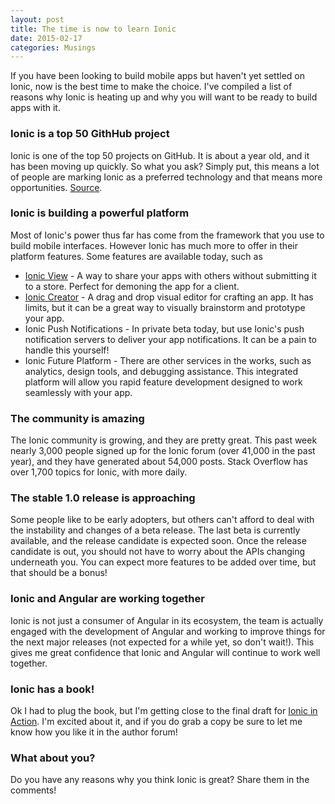 ```yaml
---
layout: post
title: The time is now to learn Ionic
date: 2015-02-17
categories: Musings
---
```

If you have been looking to build mobile apps but haven't yet settled on Ionic, now is the best time to make the choice. I've compiled a list of reasons why Ionic is heating up and why you will want to be ready to build apps with it.

<!--more-->

### Ionic is a top 50 GithHub project

Ionic is one of the top 50 projects on GitHub. It is about a year old, and it has been moving up quickly. So what you ask? Simply put, this means a lot of people are marking Ionic as a preferred technology and that means more opportunities. [Source](https://github.com/search?p=1&q=stars%3A%3E1&s=stars&type=Repositories).

### Ionic is building a powerful platform

Most of Ionic's power thus far has come from the framework that you use to build mobile interfaces. However Ionic has much more to offer in their platform features. Some features are available today, such as
* [Ionic View](https://view.ionic.io) - A way to share your apps with others without submitting it to a store. Perfect for demoning the app for a client.
* [Ionic Creator](https://creator.ionic.io) - A drag and drop visual editor for crafting an app. It has limits, but it can be a great way to visually brainstorm and prototype your app.
* Ionic Push Notifications - In private beta today, but use Ionic's push notification servers to deliver your app notifications. It can be a pain to handle this yourself!
* Ionic Future Platform - There are other services in the works, such as analytics, design tools, and debugging assistance. This integrated platform will allow you rapid feature development designed to work seamlessly with your app.

### The community is amazing

The Ionic community is growing, and they are pretty great. This past week nearly 3,000 people signed up for the Ionic forum (over 41,000 in the past year), and they have generated about 54,000 posts. Stack Overflow has over 1,700 topics for Ionic, with more daily.

### The stable 1.0 release is approaching

Some people like to be early adopters, but others can't afford to deal with the instability and changes of a beta release. The last beta is currently available, and the release candidate is expected soon. Once the release candidate is out, you should not have to worry about the APIs changing underneath you. You can expect more features to be added over time, but that should be a bonus!

### Ionic and Angular are working together

Ionic is not just a consumer of Angular in its ecosystem, the team is actually engaged with the development of Angular and working to improve things for the next major releases (not expected for a while yet, so don't wait!). This gives me great confidence that Ionic and Angular will continue to work well together.

### Ionic has a book!

Ok I had to plug the book, but I'm getting close to the final draft for [Ionic in Action](http://www.manning.com/wilken?a_aid=ionicinaction). I'm excited about it, and if you do grab a copy be sure to let me know how you like it in the author forum!

### What about you?

Do you have any reasons why you think Ionic is great? Share them in the comments!
